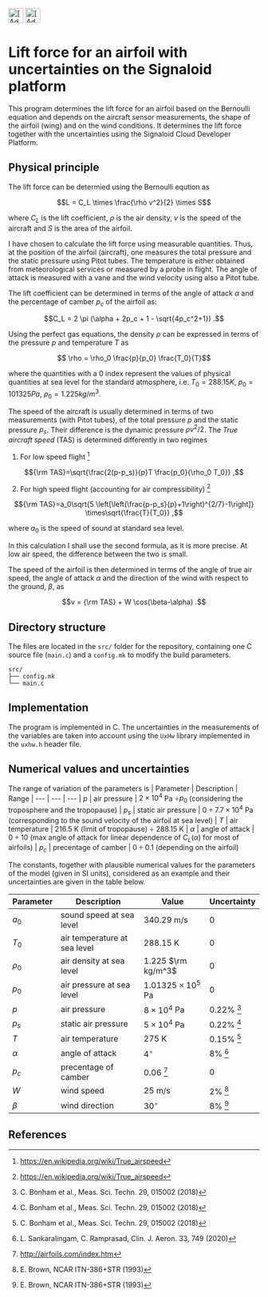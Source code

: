 [<img src="https://assets.signaloid.io/add-to-signaloid-cloud-logo-dark-v6.png#gh-dark-mode-only" alt="[Add to signaloid.io]" height="30">](https://signaloid.io/repositories?connect=https://github.com/signaloid/Signaloid-Demo-General-C#gh-dark-mode-only)
[<img src="https://assets.signaloid.io/add-to-signaloid-cloud-logo-light-v6.png#gh-light-mode-only" alt="[Add to signaloid.io]" height="30">](https://signaloid.io/repositories?connect=https://github.com/signaloid/Signaloid-Demo-General-C#gh-light-mode-only)

# Lift force for an airfoil with uncertainties on the Signaloid platform
This program determines the lift force for an airfoil based on the Bernoulli equation and depends on the aircraft sensor measurements, the shape of the airfoil (wing) and on the wind conditions. It determines the lift force together with the uncertainties using the Signaloid Cloud Developer Platform.

## Physical principle
The lift force can be determied using the Bernoulli eqution as

$$L = C_L \times \frac{\rho v^2}{2} \times S$$

where $C_L$ is the lift coefficient, $\rho$ is the air density, $v$ is the speed of the aircraft and $S$ is the area of the airfoil.

I have chosen to calculate the lift force using measurable quantities. Thus, at the position of the airfoil (aircraft), one measures the total pressure and the static pressure using Pitot tubes. The temperature is either obtained from meteorological services or measured by a probe in flight. The angle of attack is measured with a vane and the wind velocity using also a Pitot tube.

The lift coefficient can be determined in terms of the angle of attack $\alpha$ and the percentage of camber $p_c$ of the airfoil as:

$$C_L = 2 \pi (\alpha + 2p_c + 1 - \sqrt{4p_c^2+1})  .$$

Using the perfect gas equations, the density $\rho$ can be expressed in terms of the pressure $p$ and temperature $T$ as

$$ \rho = \rho_0 \frac{p}{p_0} \frac{T_0}{T}$$

where the quantities with a 0 index represent the values of physical quantities at sea level for the standard atmosphere, i.e. $T_0 = 288.15 K$, $p_0=101325 Pa$, $\rho_0=1.225 kg/m^3$.

The speed of the aircraft is usually determined in terms of two measurements (with Pitot tubes), of the total pressure $p$ and the static pressure $p_s$. Their difference is the dynamic pressure $\rho v^2/2$. The *True aircraft speed* (TAS) is determined differently in two regimes
1) For low speed flight [^1]

$${\rm TAS}=\sqrt{\frac{2(p-p_s)}{p}T \frac{p_0}{\rho_0 T_0}} ,$$

2) For high speed flight (accounting for air compressibility) [^1]

$${\rm TAS}=a_0\sqrt{5 \left[\left(\frac{p-p_s}{p}+1\right)^{2/7}-1\right]} \times\sqrt{\frac{T}{T_0}} ,$$

where $a_0$ is the speed of sound at standard sea level.

In this calculation I shall use the second formula, as it is more precise. At low air speed, the difference between the two is small.

The speed of the airfoil is then determined in terms of the angle of true air speed, the angle of attack $\alpha$ and the direction of the wind with respect to the ground, $\beta$, as

$$v = {\rm TAS} + W \cos(\beta-\alpha)  .$$


## Directory structure
The files are located in the `src/` folder for the repository, containing one C source file (`main.c`) and a `config.mk` to modify the build parameters.
```
src/
├── config.mk
└── main.c
```


## Implementation
The program is implemented in C. The uncertainties in the measurements of the variables are taken into account using the `UxHw` library implemented in the `uxhw.h` header file.
## Numerical values and uncertainties

The range of variation of the parameters is
| Parameter | Description | Range
| --- | --- | --- 
| $p$ | air pressure  | $2 \times 10^4$ Pa $\div p_0$ (considering the troposphere and the tropopause)
| $p_s$ | static air pressure  | $0 \div 7.7 \times 10^4$ Pa (corresponding to the sound velocity of the airfoil at sea level)
| $T$ | air temperature | 216.5 K (limit of tropopause) $\div$ 288.15 K 
| $\alpha$ | angle of attack | $0 \div 10$ (max angle of attack for linear dependence of $C_L(\alpha)$ for most of airfoils)
| $p_c$ | precentage of camber | $0 \div 0.1$ (depending on the airfoil)

The constants, together with plausible numerical values for the parameters of the model (given in SI units), considered as an example and their uncertainties are given in the table below.

| Parameter | Description | Value | Uncertainty
| --- | --- | --- | ---
| $a_0$ | sound speed at sea level | 340.29 m/s | 0
| $T_0$ | air temperature at sea level | 288.15 K | 0
| $\rho_0$ | air density at sea level | 1.225 $\rm kg/m^3$ | 0
| $p_0$ | air pressure at sea level | $1.01325 \times 10^5$ Pa | 0
| $p$ | air pressure  | $8 \times 10^4$ Pa | $0.22$% [^2]
| $p_s$ | static air pressure  | $5 \times 10^4$ Pa | $0.22$% [^2]
| $T$ | air temperature | 275 K |  $0.15$% [^2]
| $\alpha$ | angle of attack | $4^{\circ}$ | 8% [^3]
| $p_c$ | precentage of camber | 0.06 [^4] | 0 
| $W$ | wind speed | 25 m/s | 2% [^5]
| $\beta$ | wind direction | $30^{\circ}$ | 8% [^5]


## References
[^1]: https://en.wikipedia.org/wiki/True_airspeed
[^2]: C. Bonham et al., Meas. Sci. Techn. 29, 015002 (2018)
[^3]: L. Sankaralingam, C. Ramprasad, Clin. J. Aeron. 33, 749 (2020)
[^4]: http://airfoils.com/index.htm
[^5]: E. Brown, NCAR ITN-386+STR (1993) 
